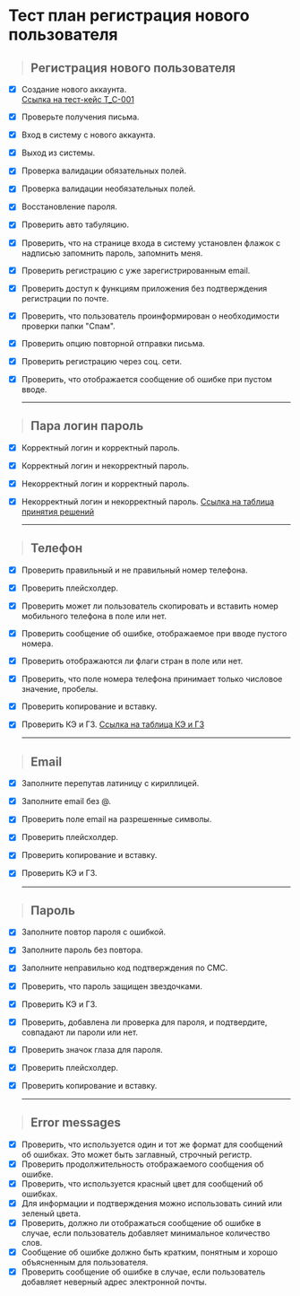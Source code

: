 # Тест план регистрация нового пользователя

> ## Регистрация нового пользователя

- [x] Создание нового аккаунта.  
[Ссылка на тест-кейс T_C-001](https://github.com/Andrew-Valiev/andrew-valiev/blob/main/test_cases/test_case_T_C-001.md)
- [x] Проверьте получения письма.
- [x] Вход в систему с нового аккаунта.
- [x] Выход из системы.
- [x] Проверка валидации обязательных полей.
- [x] Проверка валидации необязательных полей.
- [x] Восстановление пароля.
- [x] Проверить авто табуляцию.
- [x] Проверить, что на странице входа в систему установлен флажок с надписью запомнить пароль, запомнить меня.
- [x] Проверить регистрацию с уже зарегистрированным email.
- [x] Проверить доступ к функциям приложения без подтверждения регистрации по почте.
- [x] Проверить, что пользователь проинформирован о необходимости проверки папки "Спам".
- [x] Проверить опцию повторной отправки письма.
- [x] Проверить регистрацию через соц. сети.
- [x] Проверить, что отображается сообщение об ошибке при пустом вводе.

  ---

> ## Пара логин пароль

- [x] Корректный логин и корректный пароль.
- [x] Корректный логин и некорректный пароль.
- [x] Некорректный логин и корректный пароль.
- [x] Некорректный логин и некорректный пароль.
[Ссылка на таблица принятия решений](https://github.com/Andrew-Valiev/andrew-valiev/blob/main/bug_reports/bug_report_EX_T-003-01.md)
  
  ---

> ## Телефон

- [x] Проверить правильный и не правильный номер телефона.
- [x] Проверить плейсхолдер.
- [x] Проверить может ли пользователь скопировать и вставить номер мобильного телефона в поле или нет.
- [x] Проверить сообщение об ошибке, отображаемое при вводе пустого номера.
- [x] Проверить отображаются ли флаги стран в поле или нет.
- [x] Проверить, что поле номера телефона принимает только числовое значение, пробелы.
- [x] Проверить копирование и вставку.
- [x] Проверить КЭ и ГЗ.
[Ссылка на таблица КЭ и ГЗ](https://github.com/Andrew-Valiev/andrew-valiev/blob/main/bug_reports/bug_report_EX_T-003-01.md)

  ---

> ## Email

- [x] Заполните перепутав латиницу с кириллицей.
- [x] Заполните email без @.
- [x] Проверить поле email на разрешенные символы.
- [x] Проверить плейсхолдер.
- [x] Проверить копирование и вставку.
- [x] Проверить КЭ и ГЗ.

  ---

> ## Пароль

- [x] Заполните повтор пароля с ошибкой.
- [x] Заполните пароль без повтора.
- [x] Заполните неправильно код подтверждения по СМС.
- [x] Проверить, что пароль защищен звездочками.
- [x] Проверить КЭ и ГЗ.
- [x] Проверить, добавлена ли проверка для пароля, и подтвердите, совпадают ли пароли или нет.
- [x] Проверить значок глаза для пароля.
- [x] Проверить плейсхолдер.
- [x] Проверить копирование и вставку.

  ---

> ## Error messages

- [x] Проверить, что используется один и тот же формат для сообщений об ошибках. Это может быть заглавный, строчный регистр.
- [x] Проверить продолжительность отображаемого сообщения об ошибке.
- [x] Проверить, что используется красный цвет для сообщений об ошибках.
- [x] Для информации и подтверждения можно использовать синий или зеленый цвета.
- [x] Проверить, должно ли отображаться сообщение об ошибке в случае, если пользователь добавляет минимальное количество слов.
- [x] Сообщение об ошибке должно быть кратким, понятным и хорошо объясненным для пользователя.
- [x] Проверить сообщение об ошибке в случае, если пользователь добавляет неверный адрес электронной почты.

